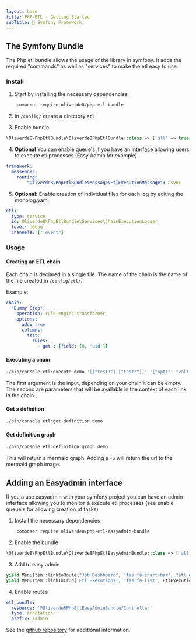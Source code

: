 ```yaml
---
layout: base
title: PHP-ETL - Getting Started
subTitle: 🎵 Symfony Framework
---
```


## The Symfony Bundle

The Php etl bundle allows the usage of the library in symfony. It adds the required "commands" as well as "services" 
to make the etl easy to use. 

### Install

1. Start by installing the necessary dependencies
```sh
    composer require oliverde8/php-etl-bundle
```

2. in `/config/` create a directory `etl`

3. Enable bundle:
```php
\Oliverde8\PhpEtlBundle\Oliverde8PhpEtlBundle::class => ['all' => true],
```

4. **Optional** You can enable queue's if you have an interface allowing users to execute etl processes (Easy Admin for example). 
```yaml
framework:
  messenger:
    routing:
        "Oliverde8\PhpEtlBundle\Message\EtlExecutionMessage": async
```

5. **Optional:** Enable creation of individual files for each log by editing the monolog.yaml
```yaml
etl:
  type: service
  id: Oliverde8\PhpEtlBundle\Services\ChainExecutionLogger
  level: debug
  channels: ["!event"] 
```

### Usage

#### Creating an ETL chain

Each chain is declared in a single file. The name of the chain is the name of the file created in `/config/etl/`. 

Example:
```yaml
chain:
  "Dummy Step":
    operation: rule-engine-transformer
    options:
      add: true
      columns:
        test:
          rules:
            - get : {field: [0, 'uid']}
```

#### Executing a chain

```sh
./bin/console etl:execute demo '[["test1"],["test2"]]' '{"opt1": "val1"}'
```

The first argument is the input, depending on your chain it can be empty. 
The second are parameters that will be available in the context of each link in the chain.

#### Get a definition

```sh
./bin/console etl:get-definition demo
```

#### Get definition graph

```sh
./bin/console etl:definition:graph demo
```

This will return a mermaid graph. Adding a `-u` will return the url to the mermaid graph image.

## Adding an Easyadmin interface

If you a use easyadmin with your symfony project you can have an admin interface allowing you to monitor & execute 
etl processes (see enable queue's for allowing creation of tasks)

1. Install the necessary dependencies
```sh
    composer require oliverde8/php-etl-easyadmin-bundle
```

2. Enable the bundle
```php
\Oliverde8\PhpEtlBundle\Oliverde8PhpEtlEasyAdminBundle::class => ['all' => true],
```

3. Add to easy admin
```php
yield MenuItem::linktoRoute("Job Dashboard", 'fas fa-chart-bar', "etl_execution_dashboard");
yield MenuItem::linkToCrud('Etl Executions', 'fas fa-list', EtlExecution::class);
```

4. Enable routes
```yaml
etl_bundle:
  resource: '@Oliverde8PhpEtlEasyAdminBundle/Controller'
  type: annotation
  prefix: /admin
```

See the [github repository](https://github.com/oliverde8/phpEtlEasyAdminBundle) for additional information. 